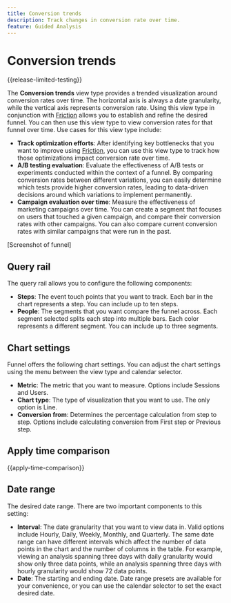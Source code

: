 ```yaml
---
title: Conversion trends
description: Track changes in conversion rate over time.
feature: Guided Analysis
---
```

# Conversion trends

{{release-limited-testing}}

The **Conversion trends** view type provides a trended visualization around conversion rates over time. The horizontal axis is always a date granularity, while the vertical axis represents conversion rate. Using this view type in conjunction with [Friction](friction.md) allows you to establish and refine the desired funnel. You can then use this view type to view conversion rates for that funnel over time. Use cases for this view type include:

* **Track optimization efforts**: After identifying key bottlenecks that you want to improve using [Friction](friction.md), you can use this view type to track how those optimizations impact conversion rate over time.
* **A/B testing evaluation**: Evaluate the effectiveness of A/B tests or experiments conducted within the context of a funnel. By comparing conversion rates between different variations, you can easily determine which tests provide higher conversion rates, leading to data-driven decisions around which variations to implement permanently.
* **Campaign evaluation over time**: Measure the effectiveness of marketing campaigns over time. You can create a segment that focuses on users that touched a given campaign, and compare their conversion rates with other campaigns. You can also compare current conversion rates with similar campaigns that were run in the past.

[Screenshot of funnel]

## Query rail

The query rail allows you to configure the following components:

* **Steps**: The event touch points that you want to track. Each bar in the chart represents a step. You can include up to ten steps.
* **People**: The segments that you want compare the funnel across. Each segment selected splits each step into multiple bars. Each color represents a different segment. You can include up to three segments.

## Chart settings

Funnel offers the following chart settings. You can adjust the chart settings using the menu between the view type and calendar selector.

* **Metric**: The metric that you want to measure. Options include Sessions and Users.
* **Chart type**: The type of visualization that you want to use. The only option is Line.
* **Conversion from**: Determines the percentage calculation from step to step. Options include calculating conversion from First step or Previous step.

## Apply time comparison

{{apply-time-comparison}}

## Date range

The desired date range. There are two important components to this setting:

* **Interval**: The date granularity that you want to view data in. Valid options include Hourly, Daily, Weekly, Monthly, and Quarterly. The same date range can have different intervals which affect the number of data points in the chart and the number of columns in the table. For example, viewing an analysis spanning three days with daily granularity would show only three data points, while an analysis spanning three days with hourly granularity would show 72 data points.
* **Date**: The starting and ending date. Date range presets are available for your convenience, or you can use the calendar selector to set the exact desired date.
